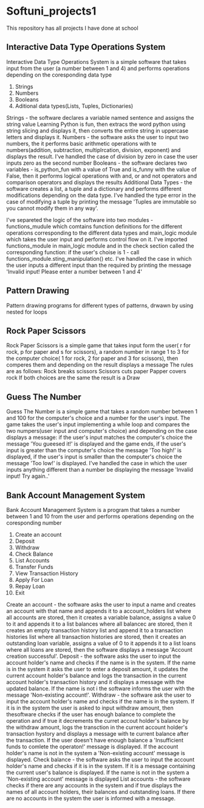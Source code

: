 # Softuni_projects1
This repository has all projects I have done at school
## Interactive Data Type Operations System

Interactive Data Type Operations System is a simple software that takes input from the user (a number between 1 and 4) and performs operations depending on the coresponding data type
1. Strings
2. Numbers
3. Booleans
4. Aditional data types(Lists, Tuples, Dictionaries)

Strings - the software declares a variable named sentence and assigns the string value Learning Python is fun, then extracs the word python using string slicing and displays it, then converts the entire string in uppercase letters and displays it.
Numbers - the software asks the user to input two numbers, the it performs basic arithmetic operations with te numbers(addition, subtraction, multiplrcation, division, exponent) and displays the result. I've handled the case of division by zero in case the user inputs zero as the second number
Booleans - the software declares two variables - is_python_fun with a value of True and is_funny with the value of False, then it performs logical operations with and, or and not operators and comparison operators and displays the results
Additional Data Types - the software creates a list, a tuple and a dictionary and performs different modifications depending on the data type. I've handled the type error in the case of modifying a tuple by printing the message 'Tuples are immutable so you cannot modify them in any way'.

I've separeted the logic of the software into two modules - functions_mudule which comtains function definitions for the different operations corresponding to the different data types and main_logic module which takes the user input and performs control flow on it. I've imported functions_module in main_logic module and in the check section called the corresponding function:
if the user's choise is 1 - call functions_module.sting_manipulation() etc. I've handled the case in which the user inputs a different input than the required by printing the message 'Invalid input! Please enter a number between 1 and 4'

## Pattern Drawing

Pattern drawing programs for different types of patterns, drwawn by using nested for loops

## Rock Paper Scissors 

Rock Paper Scissors is a simple game that takes input form the user( r for rock, p for paper and s for scissors), a random number in range 1 to 3 for the computer choice( 1 for rock, 2 for paper and 3 for scissors), then comperes them and depending on the result displays a
message
The rules are as follows:
Rock breaks scissors
Scissors cuts paper
Papper covers rock
If both choices are the same the result is a Draw

## Guess The Number

Guess The Number is a simple game that takes a random number between 1 and 100 for the computer's choice and a number for the user's input. The game takes the user's input implementing a while loop and compares the two numpers(user input and computer's choice) and depending on the case displays a message: if the user's input matches the computer's choice the message 'You gueesed it!' is displayed and the game ends, if the user's input is greater than the computer's choice the message 'Too high!' is displayed, if the user's input is smaller than the computer's choice the message 'Too low!' is displayed. I've handled the case in which the user inputs anything different than a number be displaying the message 'Invalid input! Try again..' 

## Bank Account Management System

Bank Account Management System is a program that takes a number between 1 and 10 from the user and performs operations depending on the coresponding number
1. Create an account
2. Deposit
3. Withdraw
4. Check Balance
5. List Accounts
6. Transfer Funds
7. View Transaction History
8. Apply For Loan
9. Repay Loan
10. Exit

Create an account - the software asks the user to input a name and creates an account with that name and appends it to a account_holders list where all accounts are stored, then it creates a variable balance, assigns a value 0 to it and appends it to a list balances where all balancec are stored, then it creates an empty transaction history list and append it to a transaction histories list where all transaction histories are stored, then it creates an outstanding loan variable, assigns a value of 0 to it appends it to a list loans where all loans are stored, then the software displays a message 'Account creation successful'.
Deposit - the software asks the user to input the account holder's name and checks if the name is in the system. If the name is in the system it asks the user to enter a deposit amount, it updates the current account holder's balance and logs the transaction in the current account holder's transaction history and it displays a message with the updated balance. If the name is not i the software informs the user with the message 'Non-existing account!'.
Withdraw - the software ask the user to input the account holder's name and checks if the name is in the system. If  it is in the system the user is asked to input withdraw amount, then thesoftware checks if the user has enough balance to complete the operation and if true it decrements the curret accout holder's balance by the withdraw amount, logs the transction in the current account holder's transaction hystory and displays a message with te current balance after the transaction. If the user doesn't have enough balance a 'Insufficient funds to comlete the operaton!' message is displayed. If the account holder's name is not in the system a 'Non-existing account' message is displayed.
Check balance - the software asks the user to input the account holder's name and checks if it is in the system. If it is a message containing the current user's balance is displayed. If the name is not in the system a 'Non-existing account' message is displayed
List accounts - the software checks if there are any accounts in the system and if true displays the names of all account holders, their balances and outstanding loans. If there are no accounts in the system the user is informed with a message.
